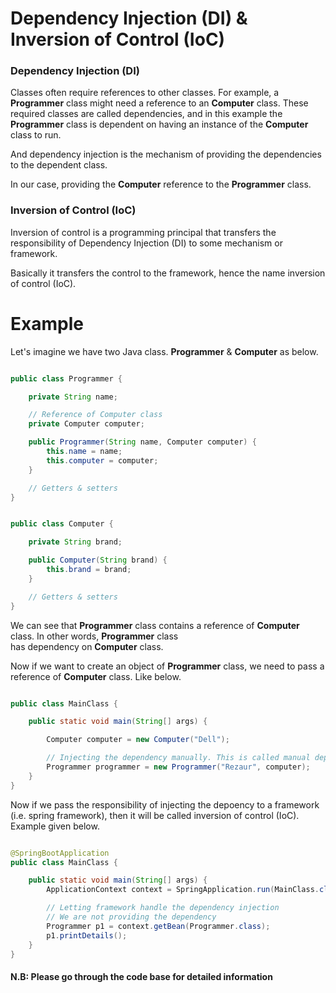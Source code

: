# Dependency Injection (DI) & Inversion of Control (IoC)

### Dependency Injection (DI)

Classes often require references to other classes. For example, a **Programmer** class might
need a reference to an **Computer** class. These required classes are called dependencies, and in this example the
**Programmer** class is dependent on having an instance of the **Computer** class to run.

And dependency injection is the mechanism of providing the dependencies to the dependent class.

In our case, providing the **Computer** reference to the **Programmer** class.

### Inversion of Control (IoC)

Inversion of control is a programming principal that transfers the responsibility of Dependency Injection (DI) to some
mechanism or framework.

Basically it transfers the control to the framework, hence the name inversion of control (IoC).

# Example

Let's imagine we have two Java class. **Programmer** & **Computer** as below.

```java

public class Programmer {

    private String name;

    // Reference of Computer class
    private Computer computer;

    public Programmer(String name, Computer computer) {
        this.name = name;
        this.computer = computer;
    }

    // Getters & setters
}

```

```java

public class Computer {

    private String brand;

    public Computer(String brand) {
        this.brand = brand;
    }

    // Getters & setters
}

```

We can see that **Programmer** class contains a reference of **Computer** class. In other words, **Programmer** class \
has dependency on **Computer** class.

Now if we want to create an object of **Programmer** class, we need to pass a reference of **Computer** class. Like
below.

```java

public class MainClass {

    public static void main(String[] args) {

        Computer computer = new Computer("Dell");

        // Injecting the dependency manually. This is called manual dependency injection
        Programmer programmer = new Programmer("Rezaur", computer);
    }
}

```

Now if we pass the responsibility of injecting the depoency to a framework (i.e. spring framework), then it will be
called inversion of control (IoC). Example given below.

```java

@SpringBootApplication
public class MainClass {

    public static void main(String[] args) {
        ApplicationContext context = SpringApplication.run(MainClass.class, args);

        // Letting framework handle the dependency injection
        // We are not providing the dependency
        Programmer p1 = context.getBean(Programmer.class);
        p1.printDetails();
    }
}

```

#### N.B: Please go through the code base for detailed information
